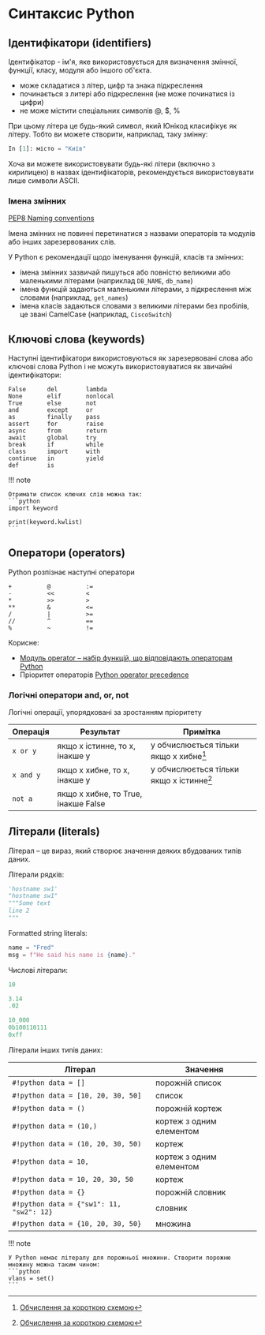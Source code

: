 # Синтаксис Python

## Ідентифікатори (identifiers)

Ідентифікатор - ім'я, яке використовується для визначення змінної, функції,
класу, модуля або іншого об'єкта.

-  може складатися з літер, цифр та знака підкреслення
-  починається з литері або підкреслення (не може починатися із цифри)
-  не може містити спеціальних символів @, $, %

При цьому літера це будь-який символ, який Юнікод класифікує як літеру. Тобто
ви можете створити, наприклад, таку змінну:

```python
In [1]: місто = "Київ"
```

Хоча ви можете використовувати будь-які літери (включно з кирилицею) в назвах
ідентифікаторів, рекомендується використовувати лише символи ASCII.


### Імена змінних

[PEP8 Naming conventions](https://peps.python.org/pep-0008/#prescriptive-naming-conventions)

Імена змінних не повинні перетинатися з назвами операторів та модулів або інших
зарезервованих слів.

У Python є рекомендації щодо іменування функцій, класів та змінних:

-  імена змінних зазвичай пишуться або повністю великими або маленькими літерами (наприклад `DB_NAME`, `db_name`)
-  імена функцій задаються маленькими літерами, з підкреслення між словами (наприклад, `get_names`)
-  імена класів задаються словами з великими літерами без пробілів, це звані CamelCase (наприклад, `CiscoSwitch`)

## Ключові слова (keywords)

Наступні ідентифікатори використовуються як зарезервовані слова або ключові
слова Python і не можуть використовуватися як звичайні ідентифікатори:

```
False      del        lambda     
None       elif       nonlocal   
True       else       not        
and        except     or         
as         finally    pass       
assert     for        raise      
async      from       return     
await      global     try        
break      if         while      
class      import     with       
continue   in         yield      
def        is                    
```

!!! note

    Отримати список ключих слів можна так:
    ```python
    import keyword

    print(keyword.kwlist)
    ```

## Оператори (operators)

Python розпізнає наступні оператори

```
+          @          :=         
-          <<         <          
*          >>         >          
**         &          <=         
/          |          >=         
//         ^          ==         
%          ~          !=         
```

Корисне:

* [Модуль operator – набір функцій, що відповідають операторам Python](https://docs.python.org/3/library/operator.html)
* Пріоритет операторів [Python operator precedence](https://docs.python.org/3/reference/expressions.html#operator-precedence)

### Логічні оператори and, or, not

Логічні операції, упорядковані за зростанням пріоритету

| Операція | Результат | Примітка |
|----------|-----------|----------|
| `x or y` | якщо x істинне, то x, інакше y | y обчислюється тільки якщо x хибне[^1] |
| `x and y`| якщо x хибне, то x, інакше y | y обчислюється тільки якщо x істинне[^1] |
| `not a`  | якщо x хибне, то True, інакше False |  |

[^1]: [Обчислення за короткою схемою](https://uk.wikipedia.org/wiki/%D0%9E%D0%B1%D1%87%D0%B8%D1%81%D0%BB%D0%B5%D0%BD%D0%BD%D1%8F_%D0%B7%D0%B0_%D0%BA%D0%BE%D1%80%D0%BE%D1%82%D0%BA%D0%BE%D1%8E_%D1%81%D1%85%D0%B5%D0%BC%D0%BE%D1%8E)

## Літерали (literals)

Літерал – це вираз, який створює значення деяких вбудованих типів даних.

Літерали рядків:

```python
'hostname sw1'
"hostname sw1"
"""Some text
line 2
"""
```

Formatted string literals:

```python
name = "Fred"
msg = f"He said his name is {name}."
```

Числові літерали:

```python
10

3.14
.02

10_000
0b100110111
0xff
```

Літерали інших типів даних:

| Літерал    | Значення |
|------------|----------------|
| `#!python data = []`| порожній список |
| `#!python data = [10, 20, 30, 50]`| список |
| `#!python data = ()`| порожній кортеж |
| `#!python data = (10,)`| кортеж з одним елементом |
| `#!python data = (10, 20, 30, 50)`| кортеж |
| `#!python data = 10,`| кортеж з одним елементом |
| `#!python data = 10, 20, 30, 50`| кортеж |
| `#!python data = {}`| порожній словник |
| `#!python data = {"sw1": 11, "sw2": 12}`| словник |
| `#!python data = {10, 20, 30, 50}`| множина |

!!! note

    У Python немає літералу для порожньої множини. Створити порожню множину можна таким чином:
    ```python
    vlans = set()
    ```

